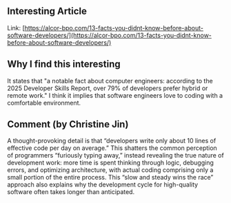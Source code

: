 ## Interesting Article

Link: [https://alcor-bpo.com/13-facts-you-didnt-know-before-about-software-developers/](https://alcor-bpo.com/13-facts-you-didnt-know-before-about-software-developers/)

## 

## Why I find this interesting

It states that "a notable fact about computer engineers: according to the 2025 Developer Skills Report, over 79% of developers prefer hybrid or remote work." I think it implies that software engineers love to coding with a comfortable environment.



## Comment (by Christine Jin)

A thought-provoking detail is that “developers write only about 10 lines of effective code per day on average.” This shatters the common perception of programmers “furiously typing away,” instead revealing the true nature of development work: more time is spent thinking through logic, debugging errors, and optimizing architecture, with actual coding comprising only a small portion of the entire process. This “slow and steady wins the race” approach also explains why the development cycle for high-quality software often takes longer than anticipated.

